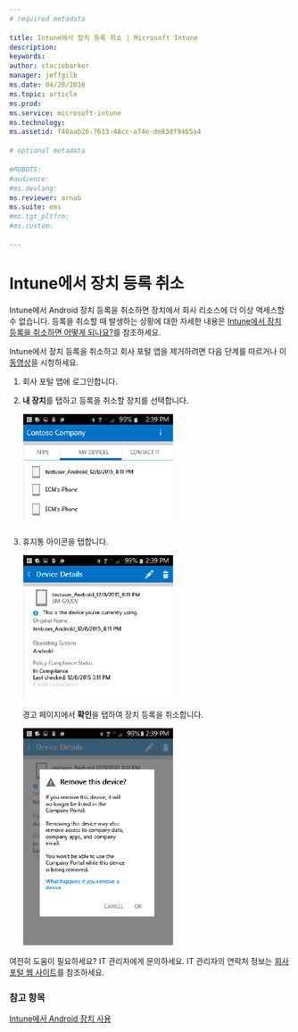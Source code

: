 ```yaml
---
# required metadata

title: Intune에서 장치 등록 취소 | Microsoft Intune
description:
keywords:
author: staciebarker
manager: jeffgilb
ms.date: 04/28/2016
ms.topic: article
ms.prod:
ms.service: microsoft-intune
ms.technology:
ms.assetid: f40aab26-7613-48cc-a74e-de83df9465a4

# optional metadata

#ROBOTS:
#audience:
#ms.devlang:
ms.reviewer: arnab
ms.suite: ems
#ms.tgt_pltfrm:
#ms.custom:

---
```



# Intune에서 장치 등록 취소

Intune에서 Android 장치 등록을 취소하면 장치에서 회사 리소스에 더 이상 액세스할 수 없습니다.  등록을 취소할 때 발생하는 상황에 대한 자세한 내용은 [Intune에서 장치 등록을 취소하면 어떻게 되나요?](what-happens-if-you-unenroll-your-device-from-intune-android.md)를 참조하세요.

Intune에서 장치 등록을 취소하고 회사 포털 앱을 제거하려면 다음 단계를 따르거나 이 [동영상](http://aka.ms/gyq2du)을 시청하세요.

1.  회사 포털 앱에 로그인합니다.

2.  **내 장치**를 탭하고 등록을 취소할 장치를 선택합니다.

    ![android-company-portal-unenroll-choose-device](./media/andr-1-my-devices-choose.png)

3.  휴지통 아이콘을 탭합니다.

    ![android-company-portal-unenroll-tap-trash](./media/andr-2-tap-trashcan.png)

    경고 페이지에서 **확인**을 탭하여 장치 등록을 취소합니다.

    ![android-company-portal-unenroll-warning](./media/andr-3-warning-about-remove.png)

여전히 도움이 필요하세요? IT 관리자에게 문의하세요. IT 관리자의 연락처 정보는 [회사 포털 웹 사이트](http://portal.manage.microsoft.com)를 참조하세요.

### 참고 항목
[Intune에서 Android 장치 사용](using-your-android-device-with-intune.md)

<!--HONumber=Jun16_HO2-->


